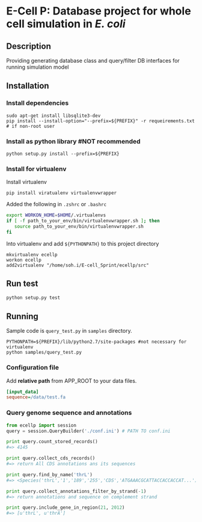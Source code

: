 E-Cell P: Database project for whole cell simulation in _E. coli_
===========
## Description
Providing generating database class and query/filter DB interfaces for running simulation model

## Installation

### Install dependencies
```
sudo apt-get install libsqlite3-dev
pip install --install-option="--prefix=${PREFIX}" -r requeirements.txt # if non-root user
```

### Install as python library #NOT recommended
```
python setup.py install --prefix=${PREFIX}
```

### Install for virtualenv
Install virtualenv
```
pip install viratualenv virtualenvwrapper
```
Added the following in `.zshrc` or `.bashrc`
```bash
export WORKON_HOME=$HOME/.virtualenvs
if [ -f path_to_your_env/bin/virtualenvwrapper.sh ]; then
   source path_to_your_env/bin/virtualenvwrapper.sh
fi
```
Into virtualenv and add `${PYTHONPATH}` to this project directory
```
mkvirtualenv ecellp
workon ecellp
add2virtualenv "/home/soh.i/E-cell_Sprint/ecellp/src"
```

## Run test
```bash
python setup.py test
```

## Running
Sample code is `query_test.py` in `samples` directory.

```
PYTHONPATH=${PREFIX}/lib/python2.7/site-packages #not necessary for virtualenv
python samples/query_test.py
```

### Configuration file
Add **relative path** from APP_ROOT to your data files.
```ini
[input_data]
sequence=/data/test.fa
```

### Query genome sequence and annotations
```python
from ecellp import session
query = session.QueryBuilder('./conf.ini') # PATH TO conf.ini

print query.count_stored_records()
#=> 4145

print query.collect_cds_records()
#=> return All CDS annotations ans its sequences

print query.find_by_name('thrL')
#=> <Species('thrL','1','189','255','CDS','ATGAAACGCATTACCACCACCAT...')>

print query.collect_annotations_filter_by_strand(-1)
#=> return annotations and sequence on complement strand

print query.include_gene_in_region(21, 2012)
#=> [u'thrL', u'thrA']
```
